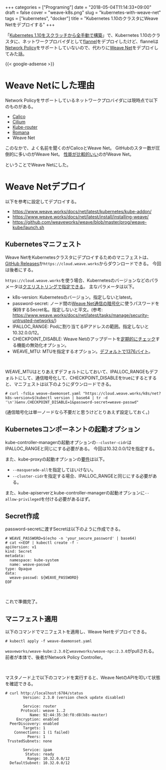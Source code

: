 +++
categories = ["Programing"]
date = "2018-05-04T11:14:33+09:00"
draft = false
cover = "weave-k8s.png"
slug = "kubernetes-with-weave-net"
tags = ["kubernetes", "docker"]
title = "Kubernetes 1.10のクラスタにWeave Netをデプロイする"
+++

「[Kubernetes 1.10をスクラッチから全手動で構築](https://www.kaitoy.xyz/2018/04/17/kubernetes110-from-scratch/)」で、Kubernetes 1.10のクラスタに、ネットワークプロバイダとして[flannel](https://github.com/coreos/flannel)をデプロイしたけど、flannelは[Network Policy](https://kubernetes.io/docs/concepts/services-networking/network-policies/)をサポートしていないので、代わりに[Weave Net](https://www.weave.works/oss/net/)をデプロイしてみた話。

<!--more-->

{{< google-adsense >}}

# Weave Netにした理由
Network Policyをサポートしているネットワークプロバイダには現時点で以下のものがある。

* [Calico](https://www.projectcalico.org/)
* [Cilium](https://github.com/cilium/cilium)
* [Kube-router](https://www.kube-router.io/)
* [Romana](https://github.com/romana/romana)
* Weave Net

このなかで、よく名前を聞くのがCalicoとWeave Net。
GitHubのスター数が圧倒的に多いのがWeave Net。
[性能が比較的いい](https://engineering.skybettingandgaming.com/2017/02/03/overlay-network-performance-testing/)のがWeave Net。

ということでWeave Netにした。

# Weave Netデプロイ

以下を参考に設定してデプロイする。

* https://www.weave.works/docs/net/latest/kubernetes/kube-addon/
* https://www.weave.works/docs/net/latest/install/installing-weave/
* https://github.com/weaveworks/weave/blob/master/prog/weave-kube/launch.sh

## Kubernetesマニフェスト

Weave NetをKubernetesクラスタにデプロイするためのマニフェストは、[GitHub Releases](https://github.com/weaveworks/weave/releases)か`https://cloud.weave.works`からダウンロードできる。
今回は後者にする。

`https://cloud.weave.works`を使う場合、Kubernetesのバージョンなどのパラメータは[クエリストリングで指定できる](https://www.weave.works/docs/net/latest/kubernetes/kube-addon/#-changing-configuration-options)。
主なパラメータは以下。

* k8s-version: Kubernetesのバージョン。指定しないとlatest。
* password-secret: ノード間の[Weave Net通信の暗号化](https://www.weave.works/docs/net/latest/concepts/encryption/)に使うパスワードを保持するSecret名。指定しないと平文。(参考: https://www.weave.works/docs/net/latest/tasks/manage/security-untrusted-networks/)
* IPALLOC_RANGE: Podに割り当てるIPアドレスの範囲。指定しないと10.32.0.0/12。
* CHECKPOINT_DISABLE: Weave Netのアップデートを[定期的にチェック](https://www.weave.works/docs/net/latest/install/installing-weave/#checkpoint)する機能の無効化オプション。
* WEAVE_MTU: MTUを指定するオプション。[デフォルトで1376バイト](https://www.weave.works/docs/net/latest/tasks/manage/fastdp/#packet-size-mtu)。

<br>

WEAVE_MTUはとりあえずデフォルトにしておいて、IPALLOC_RANGEもデフォルトにして、通信暗号化して、CHECKPOINT_DISABLEをtrueにするとすると、マニフェストは以下のようにダウンロードできる。

```tch
# curl -fsSLo weave-daemonset.yaml "https://cloud.weave.works/k8s/net?k8s-version=$(kubectl version | base64 | tr -d '\n')&env.CHECKPOINT_DISABLE=1&password-secret=weave-passwd"
```

(通信暗号化は単一ノードなら不要だと思うけどとりあえず設定しておく。)

## Kubernetesコンポーネントの起動オプション

kube-controller-managerの起動オプションの`--cluster-cidr`はIPALLOC_RANGEと同じにする必要がある。
今回は10.32.0.0/12を指定する。

また、kube-proxyの起動オプションの[要件](https://www.weave.works/docs/net/latest/kubernetes/kube-addon/#-things-to-watch-out-for)は以下。

* `--masquerade-all`を指定してはいけない。
* `--cluster-cidr`を指定する場合、IPALLOC_RANGEと同じにする必要がある。

また、kube-apiserverとkube-controller-managerの起動オプションに`--allow-privileged`を付ける必要があるはず。

## Secret作成

password-secretに渡すSecretは以下のように作成できる。

```tch
# WEAVE_PASSWORD=$(echo -n 'your_secure_password' | base64)
# cat <<EOF | kubectl create -f -
apiVersion: v1
kind: Secret
metadata:
  namespace: kube-system
  name: weave-passwd
type: Opaque
data:
  weave-passwd: ${WEAVE_PASSWORD}
EOF
```

<br>

これで準備完了。

## マニフェスト適用

以下のコマンドでマニフェストを適用し、Weave Netをデプロイできる。

```tch
# kubectl apply -f weave-daemonset.yaml
```

`weaveworks/weave-kube:2.3.0`と`weaveworks/weave-npc:2.3.0`がpullされる。
前者が本体で、後者がNetwork Policy Controller。

<br>

マスタノード上で以下のコマンドを実行すると、Weave NetのAPIを叩いて状態を確認できる。

```tch
# curl http://localhost:6784/status
        Version: 2.3.0 (version check update disabled)

        Service: router
       Protocol: weave 1..2
           Name: 92:44:35:3d:f8:d8(k8s-master)
     Encryption: enabled
  PeerDiscovery: enabled
        Targets: 1
    Connections: 1 (1 failed)
          Peers: 1
 TrustedSubnets: none

        Service: ipam
         Status: ready
          Range: 10.32.0.0/12
  DefaultSubnet: 10.32.0.0/12
```
